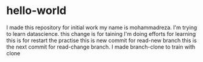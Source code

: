 # hello-world
I made this repository for initial work
my name is mohammadreza.
I'm trying to learn datascience.
this change is for taining
I'm doing efforts for learning
this is for restart the practise
this is new commit for read-new branch
this is the next commit for read-change branch.
I made branch-clone to train with clone

